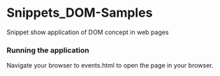 # Snippets_DOM-Samples

Snippet show application of DOM concept in web pages

### Running the application

Navigate your browser to events.html to open the page in your browser.
